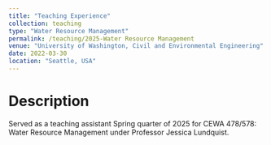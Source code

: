 ```yaml
---
title: "Teaching Experience"
collection: teaching
type: "Water Resource Management"
permalink: /teaching/2025-Water Resource Management
venue: "University of Washington, Civil and Environmental Engineering"
date: 2022-03-30
location: "Seattle, USA"
---
```


Description
======
Served as a teaching assistant Spring quarter of 2025 for CEWA 478/578: Water Resource Management under Professor Jessica Lundquist.
